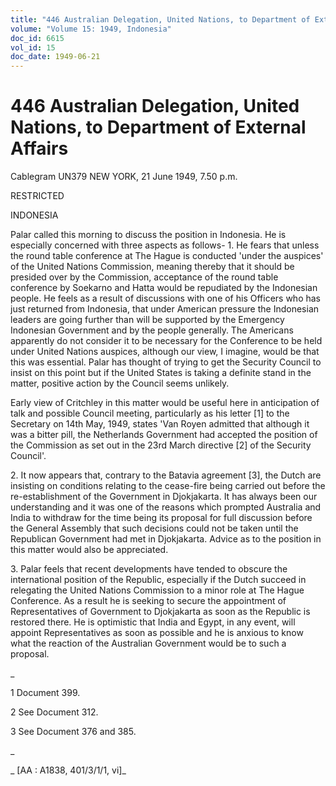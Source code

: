```yaml
---
title: "446 Australian Delegation, United Nations, to Department of External Affairs"
volume: "Volume 15: 1949, Indonesia"
doc_id: 6615
vol_id: 15
doc_date: 1949-06-21
---
```


# 446 Australian Delegation, United Nations, to Department of External Affairs

Cablegram UN379 NEW YORK, 21 June 1949, 7.50 p.m.

RESTRICTED

INDONESIA

Palar called this morning to discuss the position in Indonesia. He is especially concerned with three aspects as follows- 1. He fears that unless the round table conference at The Hague is conducted 'under the auspices' of the United Nations Commission, meaning thereby that it should be presided over by the Commission, acceptance of the round table conference by Soekarno and Hatta would be repudiated by the Indonesian people. He feels as a result of discussions with one of his Officers who has just returned from Indonesia, that under American pressure the Indonesian leaders are going further than will be supported by the Emergency Indonesian Government and by the people generally. The Americans apparently do not consider it to be necessary for the Conference to be held under United Nations auspices, although our view, I imagine, would be that this was essential. Palar has thought of trying to get the Security Council to insist on this point but if the United States is taking a definite stand in the matter, positive action by the Council seems unlikely.

Early view of Critchley in this matter would be useful here in anticipation of talk and possible Council meeting, particularly as his letter [1] to the Secretary on 14th May, 1949, states 'Van Royen admitted that although it was a bitter pill, the Netherlands Government had accepted the position of the Commission as set out in the 23rd March directive [2] of the Security Council'.

2\. It now appears that, contrary to the Batavia agreement [3], the Dutch are insisting on conditions relating to the cease-fire being carried out before the re-establishment of the Government in Djokjakarta. It has always been our understanding and it was one of the reasons which prompted Australia and India to withdraw for the time being its proposal for full discussion before the General Assembly that such decisions could not be taken until the Republican Government had met in Djokjakarta. Advice as to the position in this matter would also be appreciated.

3\. Palar feels that recent developments have tended to obscure the international position of the Republic, especially if the Dutch succeed in relegating the United Nations Commission to a minor role at The Hague Conference. As a result he is seeking to secure the appointment of Representatives of Government to Djokjakarta as soon as the Republic is restored there. He is optimistic that India and Egypt, in any event, will appoint Representatives as soon as possible and he is anxious to know what the reaction of the Australian Government would be to such a proposal.

_

1 Document 399.

2 See Document 312.

3 See Document 376 and 385.

_

_ [AA : A1838, 401/3/1/1, vi]_
